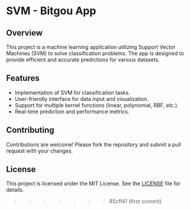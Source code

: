 # SVM - Bitgou App

## Overview
This project is a machine learning application utilizing Support Vector Machines (SVM) to solve classification problems. The app is designed to provide efficient and accurate predictions for various datasets.

## Features
- Implementation of SVM for classification tasks.
- User-friendly interface for data input and visualization.
- Support for multiple kernel functions (linear, polynomial, RBF, etc.).
- Real-time prediction and performance metrics.
## Contributing
Contributions are welcome! Please fork the repository and submit a pull request with your changes.

## License
This project is licensed under the MIT License. See the [LICENSE](LICENSE) file for details.
>>>>>>> 85cff41 (first commit)
